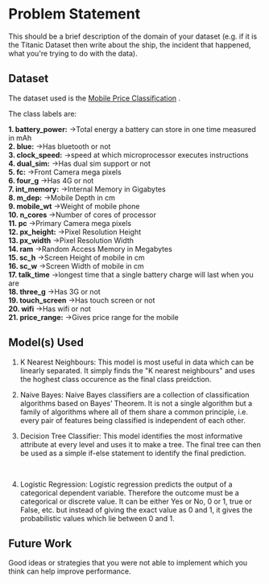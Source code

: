 # Problem Statement 
This should be a brief description of the domain of your dataset (e.g. if it is the Titanic Dataset then write about the ship, the incident that happened, what you're trying to do with the data).
## Dataset

The dataset used is the [Mobile Price Classification](https://www.kaggle.com/iabhishekofficial/mobile-price-classification) . 

The  class labels are:
<br>

**1. battery_power:** ->Total energy a battery can store in one time measured in mAh
<br>
**2. blue:** ->Has bluetooth or not
<br>
**3. clock_speed:** ->speed at which microprocessor executes instructions
<br>
**4. dual_sim:** ->Has dual sim support or not
<br>
**5. fc:** ->Front Camera mega pixels
<br>
**6. four_g** ->Has 4G or not
<br>
**7. int_memory:** ->Internal Memory in Gigabytes
<br>
**8. m_dep:** ->Mobile Depth in cm
<br>
**9. mobile_wt** ->Weight of mobile phone
<br>
**10. n_cores** ->Number of cores of processor
<br>
**11. pc** ->Primary Camera mega pixels 
<br>
**12. px_height:** ->Pixel Resolution Height
<br>
**13. px_width** ->Pixel Resolution Width
<br>
**14. ram** ->Random Access Memory in Megabytes
<br>
**15. sc_h** ->Screen Height of mobile in cm
<br>
**16. sc_w** ->Screen Width of mobile in cm
<br>
**17. talk_time** ->longest time that a single battery charge will last when you are
<br>
**18. three_g** ->Has 3G or not
<br>
**19. touch_screen** ->Has touch screen or not
<br>
**20. wifi** ->Has wifi or not
<br>
**21. price_range:** ->Gives price range for the mobile
<br>


## Model(s) Used

1. K Nearest Neighbours: This model is most useful in data which can be linearly separated. It simply finds the "K nearest neighbours" and uses the hoghest class occurence as the final class preidction.

2. Naive Bayes: Naive Bayes classifiers are a collection of classification algorithms based on Bayes’ Theorem. It is not a single algorithm but a family of algorithms where all of them share a common principle, i.e. every pair of features being classified is independent of each other.

3. Decision Tree Classifier: This model identifies the most informative attribute at every level and uses it to make a tree. The final tree can then be used as a simple if-else statement to identify the final prediction.
<br>

4. Logistic Regression: Logistic regression predicts the output of a categorical dependent variable. Therefore the outcome must be a categorical or discrete value. It can be either Yes or No, 0 or 1, true or False, etc. but instead of giving the exact value as 0 and 1, it gives the probabilistic values which lie between 0 and 1.



## Future Work
Good ideas or strategies that you were not able to implement which you think can help  improve performance.

